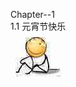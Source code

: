 Chapter--1  
1.1 元宵节快乐  
 ![Image text](https://github.com/Tommmmmmm15/godot_1/blob/main/raw/sit.jpg)   
